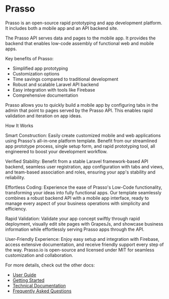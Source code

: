 # Prasso 

Prasso is an open-source rapid prototyping and app development platform. It includes both a mobile app and an API backend site.

The Prasso API serves data and pages to the mobile app. It provides the backend that enables low-code assembly of functional web and mobile apps.

Key benefits of Prasso:

- Simplified app prototyping 
- Customization options
- Time savings compared to traditional development
- Robust and scalable Laravel API backend
- Easy integration with tools like Firebase
- Comprehensive documentation

Prasso allows you to quickly build a mobile app by configuring tabs in the admin that point to pages served by the Prasso API. This enables rapid validation and iteration on app ideas.

How It Works

Smart Construction: Easily create customized mobile and web applications using Prasso's all-in-one platform template. Benefit from our streamlined app prototype process, single setup form, and rapid prototyping tool, all engineered to boost your development workflow.

Verified Stability: Benefit from a stable Laravel framework-based API backend, seamless user registration, app configuration with tabs and views, and team-based association and roles, ensuring your app's stability and reliability.

Effortless Coding: Experience the ease of Prasso's Low-Code functionality, transforming your ideas into fully functional apps. Our template seamlessly combines a robust backend API with a mobile app interface, ready to manage every aspect of your business operations with simplicity and efficiency.

Rapid Validation: Validate your app concept swiftly through rapid deployment, visually edit site pages with GrapesJs, and showcase business information while effortlessly serving Prasso apps through the API.

User-Friendly Experience: Enjoy easy setup and integration with Firebase, access extensive documentation, and receive friendly support every step of the way. Prasso.io is open-source and licensed under MIT for seamless customization and collaboration.

For more details, check out the other docs:

- [User Guide](docs/user-guide.md) 
- [Getting Started](docs/getting-started.md)
- [Technical Documentation](docs/technical.md)
- [Frequently Asked Questions](docs/faq.md)

